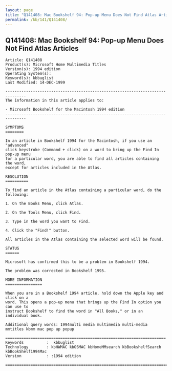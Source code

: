 ```yaml
---
layout: page
title: "Q141408: Mac Bookshelf 94: Pop-up Menu Does Not Find Atlas Articles"
permalink: /kb/141/Q141408/
---
```


## Q141408: Mac Bookshelf 94: Pop-up Menu Does Not Find Atlas Articles

	Article: Q141408
	Product(s): Microsoft Home Multimedia Titles
	Version(s): 1994 edition
	Operating System(s): 
	Keyword(s): kbbuglist
	Last Modified: 14-DEC-1999
	
	-------------------------------------------------------------------------------
	The information in this article applies to:
	
	- Microsoft Bookshelf for the Macintosh 1994 edition 
	-------------------------------------------------------------------------------
	
	SYMPTOMS
	========
	
	In an article in Bookshelf 1994 for the Macintosh, if you use an "advanced"
	click keystroke (Command + click) on a word to bring up the Find In pop-up menu
	for a particular word, you are able to find all articles containing the word,
	except for articles included in the Atlas.
	
	RESOLUTION
	==========
	
	To find an article in the Atlas containing a particular word, do the following:
	
	1. On the Books Menu, click Atlas.
	
	2. On the Tools Menu, click Find.
	
	3. Type in the word you want to Find.
	
	4. Click the "Find!" button.
	
	All articles in the Atlas containing the selected word will be found.
	
	STATUS
	======
	
	Microsoft has confirmed this to be a problem in Bookshelf 1994.
	
	The problem was corrected in Bookshelf 1995.
	
	MORE INFORMATION
	================
	
	When you are in a Bookshelf 1994 article, hold down the Apple key and click on a
	word. This opens a pop-up menu that brings up the Find In option you can use to
	instruct Bookshelf to find the word in "All Books," or in an individual book.
	
	Additional query words: 1994multi media multimedia multi-media mmtitles kbmm mac pop up popup
	
	======================================================================
	Keywords          :  kbbuglist
	Technology        : kbHWMAC kbOSMAC kbHomeMMsearch kbBookshelfSearch kbBookShelf1994Mac
	Version           : :1994 edition
	
	=============================================================================
	
